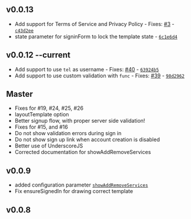 ## v0.0.13 

* Add support for Terms of Service and Privacy Policy - Fixes: [#3](https://github.com/splendido/accounts-templates-core/issues/3) - [`c43d2ee`](https://github.com/splendido/accounts-templates-core/commit/c43d2eef03bd9382eadc4612d29897b103c99668)
* state parameter for signinForm to lock the template state - [`6c1e6d4`](https://github.com/splendido/accounts-templates-core/commit/6c1e6d4c4ff3dade4433c07af24e97f532dcc7cb)


## v0.0.12 --current

* Add support to use `tel` as username - Fixes: [#40](https://github.com/splendido/accounts-templates-core/issues/40) - [`63924b5`](https://github.com/splendido/accounts-templates-core/commit/63924b58db3fff5e0b663005cb1d7fed36b20d5e)
* Add support to use custom validation with `func` - Fixes: [#39](https://github.com/splendido/accounts-templates-core/issues/39) - [`98d2962`](https://github.com/splendido/accounts-templates-core/commit/98d29626ee4067243d49c8b4269d57c574d851fe)


## Master

* Fixes for #19, #24, #25, #26
* layoutTemplate option
* Better signup flow, with proper server side validation!
* Fixes for #15, and #16
* Do not show validation errors during sign in 
* Do not show sign up link when account creation is disabled
* Better use of UnderscoreJS
* Corrected documentation for showAddRemoveServices

## v0.0.9

* added configuration parameter [`showAddRemoveServices`](https://github.com/splendido/accounts-templates-core#appearance)
* Fix ensureSignedIn for drawing correct template 

## v0.0.8
